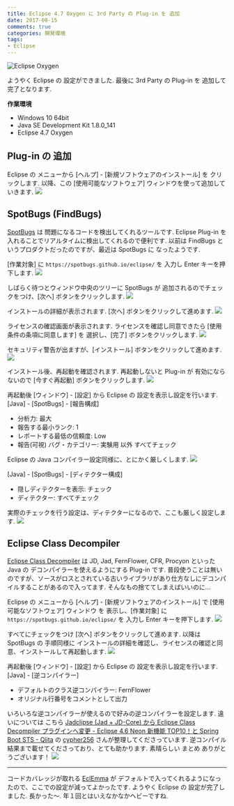 ```yaml
---
title: Eclipse 4.7 Oxygen に 3rd Party の Plug-in を 追加
date: 2017-08-15
comments: true
categories: 開発環境
tags:
- Eclipse
---
```


![](/images/eclipse/4.7-oxygen.png "Eclipse Oxygen")

ようやく Eclipse の 設定ができました. 最後に 3rd Party の Plug-in を 追加して完了となります.

**作業環境**
- Windows 10 64bit
- Java SE Development Kit 1.8.0_141
- Eclipse 4.7 Oxygen


## Plug-in の 追加
Eclipse の メニューから [ヘルプ] - [新規ソフトウェアのインストール] を クリックします. 以降、この [使用可能なソフトウェア] ウィンドウを使って追加していきます.
![](/images/eclipse/4.7-oxygen-3rd-party-plugins/01.png)


## SpotBugs (FindBugs)
[SpotBugs](https://spotbugs.github.io/) は 問題になるコードを検出してくれるツールです. Eclipse Plug-in を 入れることでリアルタイムに検出してくれるので便利です. 以前は FindBugs というプロダクトだったのですが、最近は SpotBugs に なったようです.

[作業対象] に `https://spotbugs.github.io/eclipse/` を 入力し Enter キーを押下します.
![](/images/eclipse/4.7-oxygen-3rd-party-plugins/11.png)

しばらく待つとウィンドウ中央のツリーに SpotBugs が 追加されるのでチェックをつけ、[次へ] ボタンをクリックします.
![](/images/eclipse/4.7-oxygen-3rd-party-plugins/12.png)

インストールの詳細が表示されます. [次へ] ボタンをクリックして進めます.
![](/images/eclipse/4.7-oxygen-3rd-party-plugins/13.png)

ライセンスの確認画面が表示されます. ライセンスを確認し同意できたら [使用条件の条項に同意します] を 選択し、[完了] ボタンをクリックします.
![](/images/eclipse/4.7-oxygen-3rd-party-plugins/14.png)

セキュリティ警告が出ますが、[インストール] ボタンをクリックして進めます.
![](/images/eclipse/4.7-oxygen-3rd-party-plugins/15.png)

インストール後、再起動を確認されます. 再起動しないと Plug-in が 有効にならないので [今すぐ再起動] ボタンをクリックします.
![](/images/eclipse/4.7-oxygen-3rd-party-plugins/16.png)

再起動後 [ウィンドウ] - [設定] から Eclipse の 設定を表示し設定を行います.
[Java] - [SpotBugs] - [報告構成]
- 分析力: 最大
- 報告する最小ランク: 1
- レポートする最低の信頼度: Low
- 報告(可視) バグ・カテゴリー: 実験用 以外 すべてチェック

Eclipse の Java コンパイラー設定同様に、とにかく厳しくします.
![](/images/eclipse/4.7-oxygen-3rd-party-plugins/17.png)

[Java] - [SpotBugs] - [ディテクター構成]
- 隠しディテクターを表示: チェック
- ディテクター: すべてチェック

実際のチェックを行う設定は、ディテクターになるので、ここも厳しく設定します.
![](/images/eclipse/4.7-oxygen-3rd-party-plugins/18.png)


## Eclipse Class Decompiler
[Eclipse Class Decompiler](http://www.cpupk.com/decompiler/) は JD, Jad, FernFlower, CFR, Procyon といった Java の デコンパイラーを使えるようにする Plug-in です.
普段使うことは無いのですが、ソースがロスとされている古いライブラリがあり仕方なしにデコンパイルすることがあるので入ってます. そんなもの捨ててしまえばいいのに...

Eclipse の メニューから [ヘルプ] - [新規ソフトウェアのインストール] で [使用可能なソフトウェア] ウィンドウ を 表示し、[作業対象] に `https://spotbugs.github.io/eclipse/` を 入力し Enter キーを押下します.
![](/images/eclipse/4.7-oxygen-3rd-party-plugins/21.png)

すべてにチェックをつけ [次へ] ボタンをクリックして進めます. 以降は SpotBugs の 手順同様に インストールの詳細を確認し、ライセンスの確認と同意、インストールして再起動します.
![](/images/eclipse/4.7-oxygen-3rd-party-plugins/22.png)

再起動後 [ウィンドウ] - [設定] から Eclipse の 設定を表示し設定を行います.
[Java] - [逆コンパイラー]
- デフォルトのクラス逆コンパイラー: FernFlower
- オリジナル行番号をコメントとして出力

いろいろな逆コンパイラーが使えるので好みの逆コンパイラーを設定します. 違いについては こちら [Jadclipse (Jad + JD-Core) から Eclipse Class Decompiler プラグインへ変更 - Eclipse 4.6 Neon 新機能 TOP10！と Spring Boot STS - Qiita](http://qiita.com/cypher256/items/2384d6797ac49740f217#jadclipse-jad--jd-core-%E3%81%8B%E3%82%89-eclipse-class-decompiler-%E3%83%97%E3%83%A9%E3%82%B0%E3%82%A4%E3%83%B3%E3%81%B8%E5%A4%89%E6%9B%B4) の [cypher256](http://qiita.com/cypher256) さんが整理してくださっています. 逆コンパイル結果まで載せてくださっており、とても助かります. 素晴らしい まとめ ありがとうございます！
![](/images/eclipse/4.7-oxygen-3rd-party-plugins/23.png)



- - - -
コードカバレッジが取れる [EclEmma](http://www.eclemma.org/) が デフォルトで入ってくれるようになったので、ここでの設定が減ってよかったです.
ようやく Eclipse の 設定が完了しました. 長かった～. 年１回とはいえなかなかヘビーですね.
